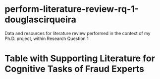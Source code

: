 # perform-literature-review-rq-1-douglascirqueira
Data and resources for literature review performed in the context of my Ph.D. project, within Research Question 1

# Table with Supporting Literature for Cognitive Tasks of Fraud Experts
